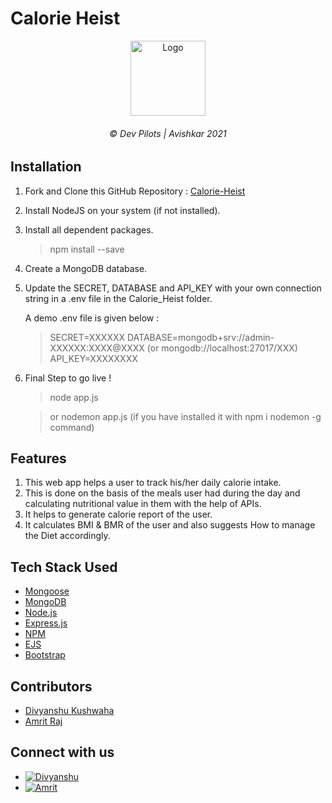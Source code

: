 # Calorie Heist

<div align="center">
  <a href="https://github.com/divyanshu-kushwaha/Calorie_Heist">
    <img src="public/images/foodlogo.png" alt="Logo" width="120" height="120">
  </a>

  <h6 align="center"> © Dev Pilots  |  Avishkar 2021</h6>
</div>

## Installation

1.  Fork and Clone this GitHub Repository : [Calorie-Heist](https://github.com/divyanshu-kushwaha/Calorie_Heist)
2.  Install NodeJS on your system (if not installed).
3.  Install all dependent packages.

    > npm install --save

4.  Create a MongoDB database.
5.  Update the SECRET, DATABASE and API_KEY with your own connection string in a .env file in the Calorie_Heist folder.

    A demo .env file is given below :

    > SECRET=XXXXXX
    > DATABASE=mongodb+srv://admin-XXXXXX:XXXX@XXXX 
    > (or mongodb://localhost:27017/XXX)
    > API_KEY=XXXXXXXX

6.  Final Step to go live !

    > node app.js 

    > or nodemon app.js (if you have installed it with npm i nodemon -g command)

## Features

1.  This web app helps a user to track his/her daily calorie intake.
2.  This is done on the basis of the meals user had during the day and calculating nutritional value in them with the help of APIs.
3.  It helps to generate calorie report of the user.
4.  It calculates BMI & BMR of the user and also suggests How to manage the Diet accordingly.

## Tech Stack Used

- [Mongoose](https://mongoosejs.com/)
- [MongoDB](https://www.mongodb.com/)
- [Node.js](https://nodejs.org/)
- [Express.js](https://expressjs.com/)
- [NPM](https://www.npmjs.com/)
- [EJS](https://ejs.co/)
- [Bootstrap](https://getbootstrap.com)

## Contributors

- [Divyanshu Kushwaha](https://github.com/divyanshu-kushwaha) 
- [Amrit Raj](https://github.com/amrit-raj123)

## Connect with us

- [![Divyanshu][dlink-shield]][dlinked] 
- [![Amrit][alink-shield]][alinked]

[dlink-shield]: https://img.shields.io/badge/Divyanshu-0067B5?style=for-the-badge&logo=linkedin&logoColor=white
[dlinked]:https://www.linkedin.com/in/dkdivyanshu118/
[alink-shield]: https://img.shields.io/badge/Amrit-0067B5?style=for-the-badge&logo=linkedin&logoColor=white
[alinked]:https://www.linkedin.com/in/amrit-raj-mnnit/


